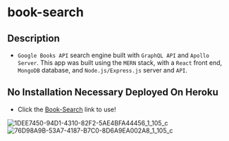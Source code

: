 # book-search

## Description
* `Google Books API` search engine built with `GraphQL API` and `Apollo Server`. This app was built using the `MERN` stack, with a `React` front end, `MongoDB` database, and `Node.js/Express.js` server and `API`.


## No Installation Necessary Deployed On Heroku
* Click the <a href="https://quiet-scrubland-06130.herokuapp.com/">Book-Search</a> link to use!

![1DEE7450-94D1-4310-82F2-5AE4BFA44456_1_105_c](https://user-images.githubusercontent.com/80868375/133908870-3365cb38-1214-4391-87b1-11a0f330e799.jpeg)
![76D98A9B-53A7-4187-B7C0-8D6A9EA002A8_1_105_c](https://user-images.githubusercontent.com/80868375/133908875-08a159fd-14be-4663-afe8-3cb20c2d6c5d.jpeg)
